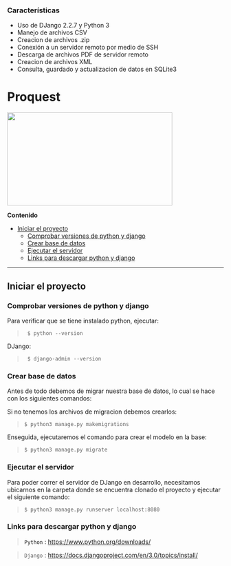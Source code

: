 ### Características

- Uso de DJango 2.2.7 y Python 3
- Manejo de archivos CSV
- Creacion de archivos .zip
- Conexión a un servidor remoto por medio de SSH
- Descarga de archivos PDF de servidor remoto
- Creacion de archivos XML
- Consulta, guardado y actualizacion de datos en SQLite3

# Proquest

<img src="https://migantoju.com/wp-content/uploads/2018/12/1_u_Jr6FozmyMCi3pe9ZsoFg-768x432.png"  width="384" height="216" />


**Contenido**

<!--ts-->
- [Iniciar el proyecto](#inicio)
	* [Comprobar versiones de python y django](#versiones)
	+ [Crear base de datos](#database)
	* [Ejecutar el servidor](#server)
	* [Links para descargar python y django](#links)
<!--te-->

** **
<a name="inicio"/>

## Iniciar el proyecto

<a name="versiones"/>

### Comprobar versiones de python y django

Para verificar que se tiene instalado python, ejecutar:

>	` $ python --version`

DJango:

>	` $ django-admin --version`

<a name="database"/>

### Crear base de datos

Antes de todo debemos de migrar nuestra base de datos, lo cual se hace con los siguientes comandos:

Si no tenemos los archivos de migracion debemos crearlos:

>	`$ python3 manage.py makemigrations`

Enseguida, ejecutaremos el comando para crear el modelo en la base:

>	`$ python3 manage.py migrate`

<a name="server"/>

### Ejecutar el servidor

Para poder correr el servidor de DJango en desarrollo, necesitamos ubicarnos en la carpeta donde se encuentra clonado el proyecto y ejecutar el siguiente comando:

>	`$ python3 manage.py runserver localhost:8080`

<a name="links"/>

### Links para descargar python y django

> `Python` : <https://www.python.org/downloads/>

> `Django` : <https://docs.djangoproject.com/en/3.0/topics/install/>
